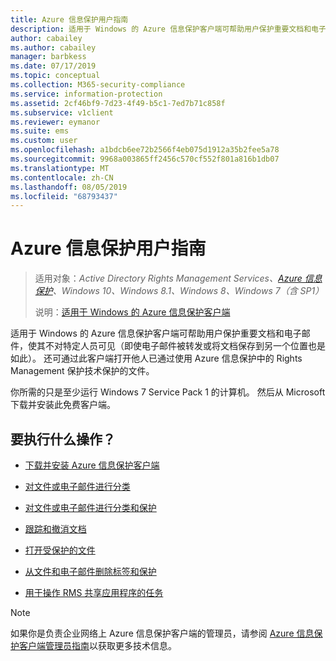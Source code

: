 ```yaml
---
title: Azure 信息保护用户指南
description: 适用于 Windows 的 Azure 信息保护客户端可帮助用户保护重要文档和电子邮件，使其不对特定人员可见（即使电子邮件被转发或将文档保存到另一个位置也是如此）。
author: cabailey
ms.author: cabailey
manager: barbkess
ms.date: 07/17/2019
ms.topic: conceptual
ms.collection: M365-security-compliance
ms.service: information-protection
ms.assetid: 2cf46bf9-7d23-4f49-b5c1-7ed7b71c858f
ms.subservice: v1client
ms.reviewer: eymanor
ms.suite: ems
ms.custom: user
ms.openlocfilehash: a1bdcb6ee72b2566f4eb075d1912a35b2fee5a78
ms.sourcegitcommit: 9968a003865ff2456c570cf552f801a816b1db07
ms.translationtype: MT
ms.contentlocale: zh-CN
ms.lasthandoff: 08/05/2019
ms.locfileid: "68793437"
---
```

# <a name="azure-information-protection-user-guide"></a>Azure 信息保护用户指南

>适用对象：*Active Directory Rights Management Services、[Azure 信息保护](https://azure.microsoft.com/pricing/details/information-protection)、Windows 10、Windows 8.1、Windows 8、Windows 7（含 SP1）*
>
> 说明：[适用于 Windows 的 Azure 信息保护客户端](../faqs.md#whats-the-difference-between-the-azure-information-protection-client-and-the-azure-information-protection-unified-labeling-client)

适用于 Windows 的 Azure 信息保护客户端可帮助用户保护重要文档和电子邮件，使其不对特定人员可见（即使电子邮件被转发或将文档保存到另一个位置也是如此）。 还可通过此客户端打开他人已通过使用 Azure 信息保护中的 Rights Management 保护技术保护的文件。

你所需的只是至少运行 Windows 7 Service Pack 1 的计算机。 然后从 Microsoft 下载并安装此免费客户端。


## <a name="what-do-you-want-to-do"></a>要执行什么操作？

- [下载并安装 Azure 信息保护客户端](install-client-app.md)

- [对文件或电子邮件进行分类](client-classify.md)

- [对文件或电子邮件进行分类和保护](client-classify-protect.md)

- [跟踪和撤消文档](client-track-revoke.md)

- [打开受保护的文件](client-view-use-files.md)

- [从文件和电子邮件删除标签和保护](client-remove-label-protection.md)

- [用于操作 RMS 共享应用程序的任务](upgrade-client-app.md)


> [!NOTE]
> 如果你是负责企业网络上 Azure 信息保护客户端的管理员，请参阅 [Azure 信息保护客户端管理员指南](client-admin-guide.md)以获取更多技术信息。 

